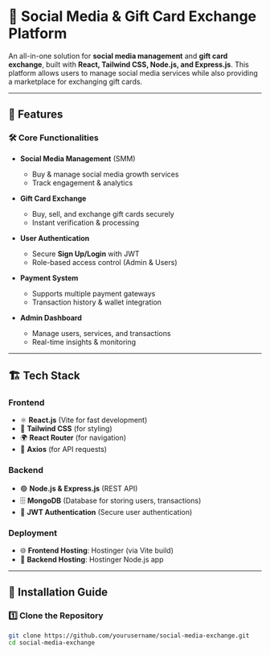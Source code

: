 # 🌟 Social Media & Gift Card Exchange Platform

An all-in-one solution for **social media management** and **gift card exchange**, built with **React, Tailwind CSS, Node.js, and Express.js**. This platform allows users to manage social media services while also providing a marketplace for exchanging gift cards.

---

## 🚀 Features

### 🛠️ **Core Functionalities**

- **Social Media Management** (SMM)

  - Buy & manage social media growth services
  - Track engagement & analytics

- **Gift Card Exchange**

  - Buy, sell, and exchange gift cards securely
  - Instant verification & processing

- **User Authentication**

  - Secure **Sign Up/Login** with JWT
  - Role-based access control (Admin & Users)

- **Payment System**

  - Supports multiple payment gateways
  - Transaction history & wallet integration

- **Admin Dashboard**
  - Manage users, services, and transactions
  - Real-time insights & monitoring

---

## 🏗️ Tech Stack

### **Frontend**

- ⚛️ **React.js** (Vite for fast development)
- 🎨 **Tailwind CSS** (for styling)
- 🌍 **React Router** (for navigation)
- 🔄 **Axios** (for API requests)

### **Backend**

- 🟢 **Node.js & Express.js** (REST API)
- 🗄️ **MongoDB** (Database for storing users, transactions)
- 🔐 **JWT Authentication** (Secure user authentication)

### **Deployment**

- 🌐 **Frontend Hosting**: Hostinger (via Vite build)
- 🚀 **Backend Hosting**: Hostinger Node.js app

---

## 🔧 Installation Guide

### **1️⃣ Clone the Repository**

```sh
git clone https://github.com/yourusername/social-media-exchange.git
cd social-media-exchange
```
